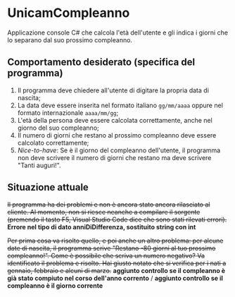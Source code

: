 # UnicamCompleanno
Applicazione console C# che calcola l'età dell'utente e gli indica i giorni che lo separano dal suo prossimo compleanno.

## Comportamento desiderato (specifica del programma)
1. Il programma deve chiedere all'utente di digitare la propria data di nascita;
2. La data deve essere inserita nel formato italiano `gg/mm/aaaa` oppure nel formato internazionale `aaaa/mm/gg`;
3. L'età della persona deve essere calcolata correttamente, anche nel giorno del suo compleanno;
4. Il numero di giorni che restano al prossimo compleanno deve essere calcolato correttamente;
5. *Nice-to-have*: Se è il giorno del compleanno dell'utente, il programma non deve scrivere il numero di giorni che restano ma deve scrivere "Tanti auguri!".

## Situazione attuale
~~Il programma ha dei problemi e non è ancora stato ancora rilasciato al cliente. Al momento, non si riesce neanche a compilare il sorgente (premendo il tasto F5, Visual Studio Code dice che sono stati rilevati errori).~~ **Errore nel tipo di dato anniDiDifferenza, sostituito string con int**

~~Per prima cosa va risolto quello, e poi anche un altro problema: per alcune date di nascita, il programma scrive "Restano -80 giorni al tuo prossimo compleanno!". Come è possibile che scriva un numero negativo? Va identificato il problema e risolto. Hai giusto notato che si verifica per i nati a gennaio, febbraio e alcuni di marzo.~~ **aggiunto controllo se il compleanno è già stato compiuto nel corso dell'anno corrento** / **aggiunto controllo se il compleanno è il giorno corrente**
